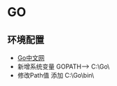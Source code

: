 # GO 

## 环境配置
- [Go中文网](https://studygolang.com/dl)
- 新增系统变量  GOPATH--> C:\Go\
- 修改Path值 添加 C:\Go\bin\

## 